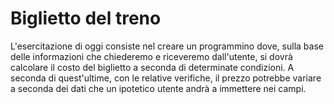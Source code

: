 # Biglietto del treno

L'esercitazione di oggi consiste nel creare un programmino dove, sulla base delle informazioni che chiederemo e riceveremo dall'utente, si dovrà calcolare il costo del biglietto a seconda di determinate condizioni. A seconda di quest'ultime, con le relative verifiche, il prezzo potrebbe variare a seconda dei dati che un ipotetico utente andrà a immettere nei campi. 